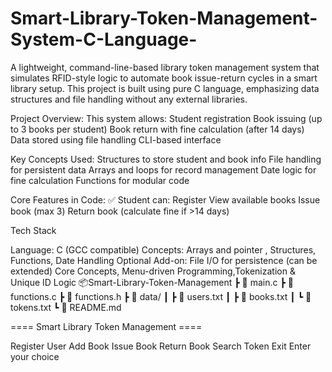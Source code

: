 # Smart-Library-Token-Management-System-C-Language-
A lightweight, command-line-based library token management system that simulates RFID-style logic to automate book issue-return cycles in a smart library setup. This project is built using pure C language, emphasizing data structures and file handling without any external libraries.

Project Overview: This system allows: Student registration Book issuing (up to 3 books per student) Book return with fine calculation (after 14 days) 
Data stored using file handling CLI-based interface

Key Concepts Used: Structures to store student and book info File handling for persistent data Arrays and loops for record management Date logic for fine calculation Functions for modular code

Core Features in Code: ✅ Student can: Register View available books Issue book (max 3) Return book (calculate fine if >14 days)

Tech Stack

Language: C (GCC compatible)
Concepts: Arrays and pointer , Structures, Functions, Date Handling
Optional Add-on: File I/O for persistence (can be extended)
Core Concepts, Menu-driven Programming,Tokenization & Unique ID Logic
📦Smart-Library-Token-Management ┣ 📜 main.c ┣ 📜 functions.c ┣ 📜 functions.h ┣ 📂 data/ ┃ ┣ 📄 users.txt ┃ ┣ 📄 books.txt ┃ ┗ 📄 tokens.txt ┗ 📄 README.md

==== Smart Library Token Management ====

Register User
Add Book
Issue Book
Return Book
Search Token
Exit Enter your choice
